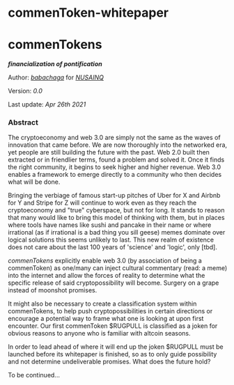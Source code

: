 # commenToken-whitepaper
<h1>commenTokens</h1>

_**financialization of pontification**_

Author: _[babachaga](https://twitter.com/babachaga)_ for _[NUSAINQ](https://twitter.com/nusainq)_

Version: _0.0_

Last update: _Apr 26th 2021_

<!-- comments Keywords: commenToken, joken, meme squad, headless brands -->

<h3>Abstract</h3>

The cryptoeconomy and web 3.0 are simply not the same as the waves of innovation that came before. We are now thoroughly into the networked era, yet people are still building the future with the past. Web 2.0 built then extracted or in friendlier terms, found a problem and solved it. Once it finds the right community, it begins to seek higher and higher revenue. Web 3.0 enables a framework to emerge directly to a community who then decides what will be done.

Bringing the verbiage of famous start-up pitches of Uber for X and Airbnb for Y and Stripe for Z will continue to work even as they reach the cryptoeconomy and "true" cyberspace, but not for long. It stands to reason that many would like to bring this model of thinking with them, but in places where tools have names like sushi and pancake in their name or where irrational (as if irrational is a bad thing you sill geese) memes dominate over logical solutions this seems unlikely to last. This new realm of existence does not care about the last 100 years of 'science' and 'logic', only [tbd].

_commenTokens_ explicitly enable web 3.0 (by association of being a commenToken) as one/many can inject cultural commentary (read: a meme) into the internet and allow the forces of reality to determine what the specific release of said cryptopossibility will become. Surgery on a grape instead of moonshot promises.

It might also be necessary to create a classification system within commenTokens, to help push cryptopossibilities in certain directions or encourage  a potential way to frame what one is looking at upon first encounter. Our first commenToken $RUGPULL is classified as a joken for obvious reasons to anyone who is familiar with altcoin seasons. 

In order to lead ahead of where it will end up the joken $RUGPULL must be launched before its whitepaper is finished, so as to only guide possibility and not determine undeliverable promises. What does the future hold?

To be continued...
